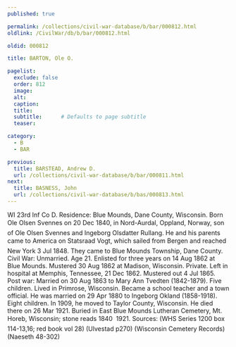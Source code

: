 ```yaml
---
published: true

permalink: /collections/civil-war-database/b/bar/000812.html
oldlink: /CivilWar/db/b/bar/000812.html

oldid: 000812

title: BARTON, Ole O.

pagelist:
  exclude: false
  order: 812
  image: 
  alt:
  caption:
  title:
  subtitle:      # Defaults to page subtitle
  teaser:

category: 
  - B 
  - BAR

previous:
  title: BARSTEAD, Andrew D.
  url: /collections/civil-war-database/b/bar/000811.html  
next:
  title: BASNESS, John
  url: /collections/civil-war-database/b/bas/000813.html   
---
```

WI 23rd Inf Co D. Residence: Blue Mounds, Dane County, Wisconsin. Born &#147;Ole Olsen Svennes&#148; on 20 Dec 1840, in Nord-Aurdal, Oppland, Norway, son of Ole Olsen Svennes and Ingeborg Olsdatter Rullang. He and his parents came to America on &#147;Statsraad Vogt&#148;, which sailed from Bergen and reached New York 3 Jul 1848. They came to Blue Mounds Township, Dane County. Civil War: Unmarried. Age 21. Enlisted for three years on 14 Aug 1862 at Blue Mounds. Mustered 30 Aug 1862 at Madison, Wisconsin. Private. Left in hospital at Memphis, Tennessee, 21 Dec 1862. Mustered out 4 Jul 1865. Post war: Married on 30 Aug 1863 to Mary Ann Tvedten (1842-1879). Five children. Lived in Primrose, Wisconsin. Became a school teacher and a town official. He was married on 29 Apr 1880 to Ingeborg Okland (1858-1918). Eight children. In 1909, he moved to Taylor County, Wisconsin. He died there on 26 Mar 1921. Buried in East Blue Mounds Lutheran Cemetery, Mt. Horeb, Wisconsin; stone reads &#147;1840 &#150; 1921&#148;. Sources: (WHS Series 1200 box 114-13,16; red book vol 28) (Ulvestad p270) (Wisconsin Cemetery Records) (Naeseth &#146;48-302)